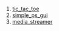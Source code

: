 
1. [tic_tac_toe](./tic_tac_toe)
2. [simple_ps_gui](./simple_ps_gui)
3. [media_streamer](./media_streamer)
